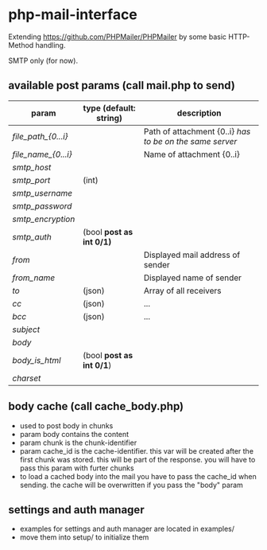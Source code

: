 # php-mail-interface

Extending https://github.com/PHPMailer/PHPMailer by some basic HTTP-Method handling.

SMTP only (for now).

## available post params (call mail.php to send)

|param|type (default: string)|description|
|--|--|--|
|*file_path_{0...i}*|       |Path of attachment {0..i} _has to be on the same server_|
|*file_name_{0...i}*|       |Name of attachment {0..i}                                 |
|*smtp_host*        |       |                                                           |
|*smtp_port*        |(int)  |                                                           |
|*smtp_username*    |       |                                                           |
|*smtp_password*    |       |                                                           |
|*smtp_encryption*  |       |                                                           |
|*smtp_auth*        |(bool **post as int 0/1)** |                                                           |
|*from*             |       |Displayed mail address of sender                           |
|*from_name*        |       |Displayed name of sender                                   |
|*to*               |(json) |Array of all receivers                                     |
|*cc*               |(json) |...                                                        |
|*bcc*              |(json) |...                                                        |
|*subject*          |       |                                                           |
|*body*             |       |                                                           |
|*body_is_html*     |(bool **post as int 0/1**) |                                                           |
|*charset*          |       |                                                           |

## body cache (call cache_body.php)

- used to post body in chunks
- param body contains the content
- param chunk is the chunk-identifier
- param cache_id is the cache-identifier. this var will be created after the first chunk was stored. this will be part of the response. you will have to pass this param with furter chunks
- to load a cached body into the mail you have to pass the cache_id when sending. the cache will be overwritten if you pass the "body" param

## settings and auth manager

- examples for settings and auth manager are located in examples/
- move them into setup/ to initialize them

